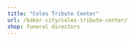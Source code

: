 ```yaml
---
title: "Coles Tribute Center"
url: /baker-city/coles-tribute-center/
shop: funeral directors
---
```

